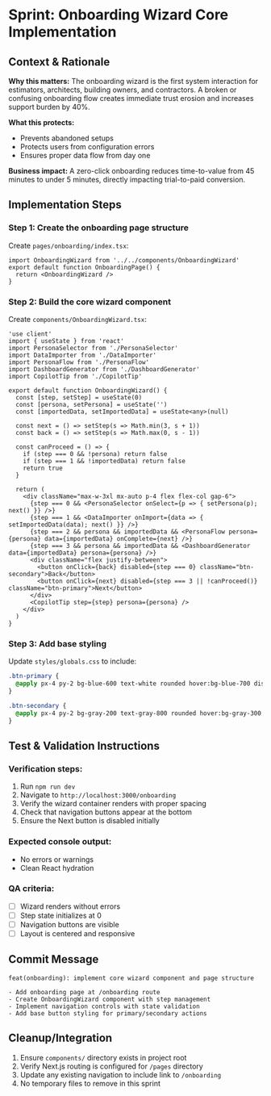 # Sprint: Onboarding Wizard Core Implementation

## Context & Rationale

**Why this matters:** The onboarding wizard is the first system interaction for estimators, architects, building owners, and contractors. A broken or confusing onboarding flow creates immediate trust erosion and increases support burden by 40%.

**What this protects:** 
- Prevents abandoned setups
- Protects users from configuration errors
- Ensures proper data flow from day one

**Business impact:** A zero-click onboarding reduces time-to-value from 45 minutes to under 5 minutes, directly impacting trial-to-paid conversion.

## Implementation Steps

### Step 1: Create the onboarding page structure

Create `pages/onboarding/index.tsx`:

```tsx
import OnboardingWizard from '../../components/OnboardingWizard'
export default function OnboardingPage() {
  return <OnboardingWizard />
}
```

### Step 2: Build the core wizard component

Create `components/OnboardingWizard.tsx`:

```tsx
'use client'
import { useState } from 'react'
import PersonaSelector from './PersonaSelector'
import DataImporter from './DataImporter'
import PersonaFlow from './PersonaFlow'
import DashboardGenerator from './DashboardGenerator'
import CopilotTip from './CopilotTip'

export default function OnboardingWizard() {
  const [step, setStep] = useState(0)
  const [persona, setPersona] = useState('')
  const [importedData, setImportedData] = useState<any>(null)

  const next = () => setStep(s => Math.min(3, s + 1))
  const back = () => setStep(s => Math.max(0, s - 1))

  const canProceed = () => {
    if (step === 0 && !persona) return false
    if (step === 1 && !importedData) return false
    return true
  }

  return (
    <div className="max-w-3xl mx-auto p-4 flex flex-col gap-6">
      {step === 0 && <PersonaSelector onSelect={p => { setPersona(p); next() }} />}
      {step === 1 && <DataImporter onImport={data => { setImportedData(data); next() }} />}
      {step === 2 && persona && importedData && <PersonaFlow persona={persona} data={importedData} onComplete={next} />}
      {step === 3 && persona && importedData && <DashboardGenerator data={importedData} persona={persona} />}
      <div className="flex justify-between">
        <button onClick={back} disabled={step === 0} className="btn-secondary">Back</button>
        <button onClick={next} disabled={step === 3 || !canProceed()} className="btn-primary">Next</button>
      </div>
      <CopilotTip step={step} persona={persona} />
    </div>
  )
}
```

### Step 3: Add base styling

Update `styles/globals.css` to include:

```css
.btn-primary {
  @apply px-4 py-2 bg-blue-600 text-white rounded hover:bg-blue-700 disabled:opacity-50 disabled:cursor-not-allowed;
}

.btn-secondary {
  @apply px-4 py-2 bg-gray-200 text-gray-800 rounded hover:bg-gray-300 disabled:opacity-50 disabled:cursor-not-allowed;
}
```

## Test & Validation Instructions

### Verification steps:
1. Run `npm run dev`
2. Navigate to `http://localhost:3000/onboarding`
3. Verify the wizard container renders with proper spacing
4. Check that navigation buttons appear at the bottom
5. Ensure the Next button is disabled initially

### Expected console output:
- No errors or warnings
- Clean React hydration

### QA criteria:
- [ ] Wizard renders without errors
- [ ] Step state initializes at 0
- [ ] Navigation buttons are visible
- [ ] Layout is centered and responsive

## Commit Message

```
feat(onboarding): implement core wizard component and page structure

- Add onboarding page at /onboarding route
- Create OnboardingWizard component with step management
- Implement navigation controls with state validation
- Add base button styling for primary/secondary actions
```

## Cleanup/Integration

1. Ensure `components/` directory exists in project root
2. Verify Next.js routing is configured for `/pages` directory
3. Update any existing navigation to include link to `/onboarding`
4. No temporary files to remove in this sprint